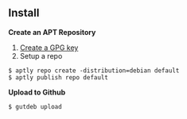 Install
--------

**Create an APT Repository**

1. [Create a GPG key](http://www.dewinter.com/gnupg_howto/english/GPGMiniHowto-3.html#ss3.1)
2. Setup a repo

```
$ aptly repo create -distribution=debian default
$ aptly publish repo default
```

**Upload to Github**

```
$ gutdeb upload
```
